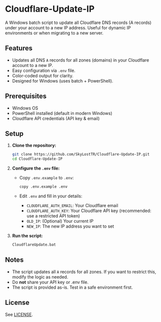 # Cloudflare-Update-IP

A Windows batch script to update all Cloudflare DNS records (A records) under your account to a new IP address. Useful for dynamic IP environments or when migrating to a new server.

## Features

- Updates all DNS `A` records for all zones (domains) in your Cloudflare account to a new IP.
- Easy configuration via `.env` file.
- Color-coded output for clarity.
- Designed for Windows (uses batch + PowerShell).

## Prerequisites

- Windows OS
- PowerShell installed (default in modern Windows)
- Cloudflare API credentials (API key & email)

## Setup

1. **Clone the repository:**

   ```sh
   git clone https://github.com/SkyLostTR/Cloudflare-Update-IP.git
   cd Cloudflare-Update-IP
   ```

2. **Configure the `.env` file:**

   - Copy `.env.example` to `.env`:

     ```sh
     copy .env.example .env
     ```

   - Edit `.env` and fill in your details:
     - `CLOUDFLARE_AUTH_EMAIL`: Your Cloudflare email
     - `CLOUDFLARE_AUTH_KEY`: Your Cloudflare API key (recommended: use a restricted API token)
     - `OLD_IP`: (Optional) Your current IP
     - `NEW_IP`: The new IP address you want to set

3. **Run the script:**

   ```sh
   CloudflareUpdate.bat
   ```

## Notes

- The script updates all `A` records for all zones. If you want to restrict this, modify the logic as needed.
- Do **not** share your API key or .env file.
- The script is provided as-is. Test in a safe environment first.

## License

See [LICENSE](LICENSE).